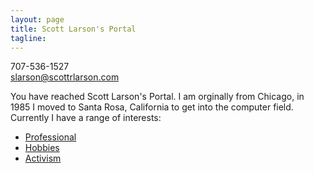 ```yaml
---
layout: page
title: Scott Larson's Portal
tagline:
---
```


707-536-1527  
slarson@scottrlarson.com  

You have reached Scott Larson's Portal.
I am orginally from Chicago, in 1985 I moved to Santa Rosa, California to get into the computer field.
Currently I have a range of interests:

- [Professional](professional/)
- [Hobbies](hobbies/)
- [Activism](activism/)
